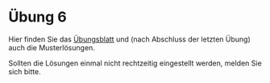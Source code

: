 # Übung 6

Hier finden Sie das [Übungsblatt](Übung06.pdf) und (nach Abschluss der letzten Übung) auch die Musterlösungen.

Sollten die Lösungen einmal nicht rechtzeitig eingestellt werden, melden Sie sich bitte.

